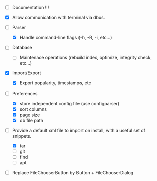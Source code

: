 - [ ] Documentation !!!

- [x] Allow communication with terminal via dbus.

- [ ] Parser
    - [x] Handle command-line flags (-h, -R, -i, etc...)

- [ ] Database
    - [ ] Maintenace operations (rebuild index, optimize, integrity check, etc...)

- [x] Import/Export
    - [x] Export popularity, timestamps, etc

- [ ] Preferences
    - [x] store independent config file (use configparser)
    - [x] sort columns
    - [x] page size
    - [x] db file path

- [ ] Provide a default xml file to import on install, with a useful set of snippets.
    - [x] tar
    - [ ] git
    - [ ] find
    - [ ] apt

- [ ] Replace FileChooserButton by Button + FileChooserDialog

